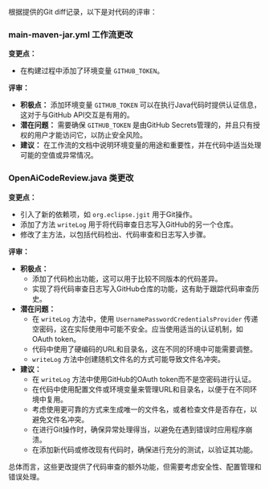 根据提供的Git diff记录，以下是对代码的评审：

### main-maven-jar.yml 工作流更改

**变更点：**
- 在构建过程中添加了环境变量 `GITHUB_TOKEN`。

**评审：**
- **积极点：** 添加环境变量 `GITHUB_TOKEN` 可以在执行Java代码时提供认证信息，这对于与GitHub API交互是有用的。
- **潜在问题：** 需要确保 `GITHUB_TOKEN` 是由GitHub Secrets管理的，并且只有授权的用户才能访问它，以防止安全风险。
- **建议：** 在工作流的文档中说明环境变量的用途和重要性，并在代码中适当处理可能的空值或异常情况。

### OpenAiCodeReview.java 类更改

**变更点：**
- 引入了新的依赖项，如 `org.eclipse.jgit` 用于Git操作。
- 添加了方法 `writeLog` 用于将代码审查日志写入GitHub的另一个仓库。
- 修改了主方法，以包括代码检出、代码审查和日志写入步骤。

**评审：**
- **积极点：**
  - 添加了代码检出功能，这可以用于比较不同版本的代码差异。
  - 实现了将代码审查日志写入GitHub仓库的功能，这有助于跟踪代码审查历史。
- **潜在问题：**
  - 在 `writeLog` 方法中，使用 `UsernamePasswordCredentialsProvider` 传递空密码，这在实际使用中可能不安全。应当使用适当的认证机制，如OAuth token。
  - 代码中使用了硬编码的URL和目录名，这在不同的环境中可能需要调整。
  - `writeLog` 方法中创建随机文件名的方式可能导致文件名冲突。
- **建议：**
  - 在 `writeLog` 方法中使用GitHub的OAuth token而不是空密码进行认证。
  - 在代码中使用配置文件或环境变量来管理URL和目录名，以便于在不同环境中复用。
  - 考虑使用更可靠的方式来生成唯一的文件名，或者检查文件是否存在，以避免文件名冲突。
  - 在进行Git操作时，确保异常处理得当，以避免在遇到错误时应用程序崩溃。
  - 在添加新代码或修改现有代码时，确保进行充分的测试，以验证其功能。

总体而言，这些更改提供了代码审查的额外功能，但需要考虑安全性、配置管理和错误处理。